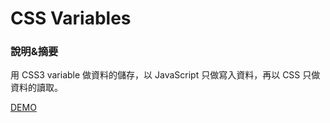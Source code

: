 # CSS Variables

### 說明&摘要

用 CSS3 variable 做資料的儲存，以 JavaScript 只做寫入資料，再以 CSS 只做資料的讀取。



[DEMO](https://darknya.github.io/JavaScript30/03%20-%20CSS%20Variables/index-START.html)

